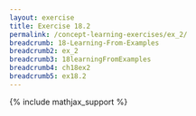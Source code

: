 ```yaml
---
layout: exercise
title: Exercise 18.2
permalink: /concept-learning-exercises/ex_2/
breadcrumb: 18-Learning-From-Examples
breadcrumb2: ex_2
breadcrumb3: 18learningFromExamples
breadcrumb4: ch18ex2
breadcrumb5: ex18.2
---
```


{% include mathjax_support %}

